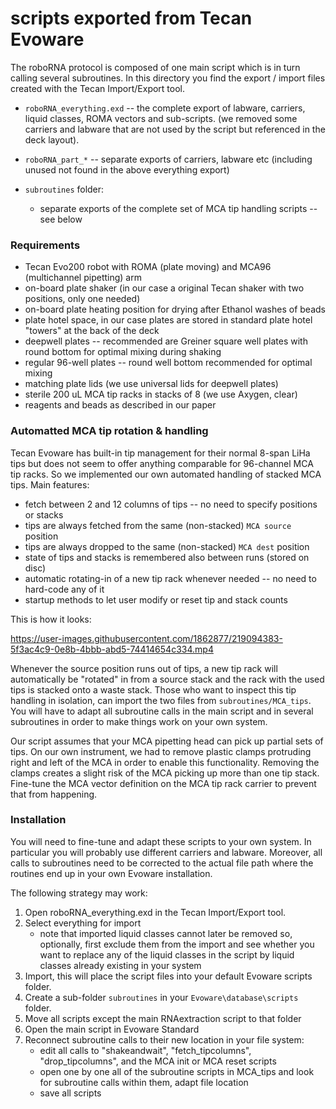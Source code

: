 # scripts exported from Tecan Evoware

The roboRNA protocol is composed of one main script which is in turn calling several subroutines. In this directory you find the export / import files created with the Tecan Import/Export tool.

* `roboRNA_everything.exd` -- the complete export of labware, carriers, liquid classes, ROMA vectors and sub-scripts. (we removed some carriers and labware that are not used by the script but referenced in the deck layout).

* `roboRNA_part_*` -- separate exports of carriers, labware etc (including unused not found in the above everything export)

* `subroutines` folder:

  * separate exports of the complete set of MCA tip handling scripts -- see below

### Requirements

* Tecan Evo200 robot with ROMA (plate moving) and MCA96 (multichannel pipetting) arm
* on-board plate shaker (in our case a original Tecan shaker with two positions, only one needed)
* on-board plate heating position for drying after Ethanol washes of beads
* plate hotel space, in our case plates are stored in standard plate hotel "towers" at the back of the deck
* deepwell plates -- recommended are Greiner square well plates with round bottom for optimal mixing during shaking
* regular 96-well plates -- round well bottom recommended for optimal mixing
* matching plate lids (we use universal lids for deepwell plates)
* sterile 200 uL MCA tip racks in stacks of 8 (we use Axygen, clear)
* reagents and beads as described in our paper


### Automatted MCA tip rotation & handling

Tecan Evoware has built-in tip management for their normal 8-span LiHa tips but does not seem to offer anything comparable for 96-channel MCA tip racks. So we implemented our own automated handling of stacked MCA tips. Main features:

* fetch between 2 and 12 columns of tips -- no need to specify positions or stacks
* tips are always fetched from the same (non-stacked) `MCA source` position
* tips are always dropped to the same (non-stacked) `MCA dest` position
* state of tips and stacks is remembered also between runs (stored on disc)
* automatic rotating-in of a new tip rack whenever needed -- no need to hard-code any of it
* startup methods to let user modify or reset tip and stack counts

This is how it looks:


https://user-images.githubusercontent.com/1862877/219094383-5f3ac4c9-0e8b-4bbb-abd5-74414654c334.mp4

Whenever the source position runs out of tips, a new tip rack will automatically be "rotated" in from a source stack and the rack with the used tips is stacked onto a waste stack. Those who want to inspect this tip handling in isolation, can import the two files from `subroutines/MCA_tips`. You will have to adapt all subroutine calls in the main script and in several subroutines in order to make things work on your own system.
 
Our script assumes that your MCA pipetting head can pick up partial sets of tips. On our own instrument, we had to remove  plastic clamps protruding right and left of the MCA in order to enable this functionality. Removing the clamps creates a slight risk of the MCA picking up more than one tip stack. Fine-tune the MCA vector definition on the MCA tip rack carrier to prevent that from happening.

### Installation

You will need to fine-tune and adapt these scripts to your own system. In particular you will probably use different carriers and labware. Moreover, all calls to subroutines need to be corrected to the actual file path where the routines end up in your own Evoware installation.

The following strategy may work:

1. Open roboRNA_everything.exd in the Tecan Import/Export tool.
2. Select everything for import
   - note that imported liquid classes cannot later be removed so, optionally, first exclude them from the import and see whether you want to replace any of the liquid classes in the script by liquid classes already existing in your system
3. Import, this will place the script files into your default Evoware scripts folder.
4. Create a sub-folder `subroutines` in your `Evoware\database\scripts` folder.
5. Move all scripts except the main RNAextraction script to that folder
6. Open the main script in Evoware Standard
7. Reconnect subroutine calls to their new location in your file system:
   - edit all calls to "shakeandwait", "fetch_tipcolumns", "drop_tipcolumns", and the MCA init or MCA reset scripts
   - open one by one all of the subroutine scripts in MCA_tips and look for subroutine calls within them, adapt file location
   - save all scripts


